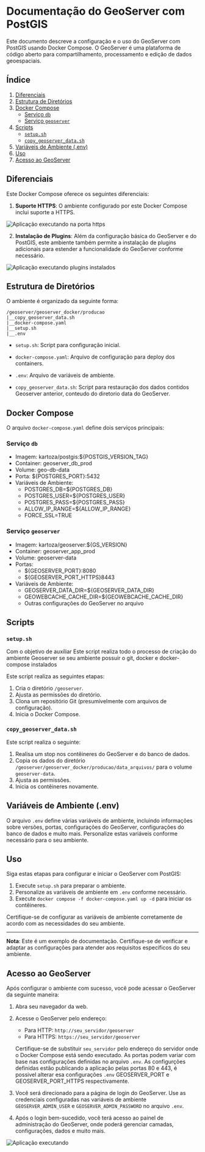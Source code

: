 

# Documentação do GeoServer com PostGIS

Este documento descreve a configuração e o uso do GeoServer com PostGIS usando Docker Compose. O GeoServer é uma plataforma de código aberto para compartilhamento, processamento e edição de dados geoespaciais.

## Índice

1. [Diferenciais](#diferenciais)
2. [Estrutura de Diretórios](#estrutura-de-diretórios)
3. [Docker Compose](#docker-compose)
   - [Serviço `db`](#serviço-db)
   - [Serviço `geoserver`](#serviço-geoserver)
4. [Scripts](#scripts)
   - [`setup.sh`](#setupsh)
   - [`copy_geoserver_data.sh`](#copy_geoserver_datash)
5. [Variáveis de Ambiente (.env)](#variáveis-de-ambiente-env)
6. [Uso](#uso)
7. [Acesso ao GeoServer](#acesso-ao-geoserver)

## Diferenciais

Este Docker Compose oferece os seguintes diferenciais:

1. **Suporte HTTPS**: O ambiente configurado por este Docker Compose inclui suporte a HTTPS.

![Aplicação executando na porta https](img/geoserver001.png)


2. **Instalação de Plugins**: Além da configuração básica do GeoServer e do PostGIS, este ambiente também permite a instalação de plugins adicionais para estender a funcionalidade do GeoServer conforme necessário.

![Aplicação executando plugins instalados](img/geoserver002.png)

## Estrutura de Diretórios

O ambiente é organizado da seguinte forma:

 
    /geoserver/geoserver_docker/producao
    |__copy_geoserver_data.sh
    |__docker-compose.yaml
    |__setup.sh
    |__.env


- `setup.sh`: Script para configuração inicial.

- `docker-compose.yaml`: Arquivo de configuração para deploy dos containers.

- `.env`: Arquivo de variáveis de ambiente.

- `copy_geoserver_data.sh`: Script para restauração dos dados contidos Geoserver anterior, conteudo do diretorio data do GeoServer.

## Docker Compose

O arquivo `docker-compose.yaml` define dois serviços principais:

### Serviço `db`

- Imagem: kartoza/postgis:${POSTGIS_VERSION_TAG}
- Container: geoserver_db_prod
- Volume: geo-db-data
- Porta: ${POSTGRES_PORT}:5432
- Variáveis de Ambiente:
  - POSTGRES_DB=${POSTGRES_DB}
  - POSTGRES_USER=${POSTGRES_USER}
  - POSTGRES_PASS=${POSTGRES_PASS}
  - ALLOW_IP_RANGE=${ALLOW_IP_RANGE}
  - FORCE_SSL=TRUE

### Serviço `geoserver`

- Imagem: kartoza/geoserver:${GS_VERSION}
- Container: geoserver_app_prod
- Volume: geoserver-data
- Portas:
    - ${GEOSERVER_PORT}:8080
    - ${GEOSERVER_PORT_HTTPS}8443
- Variáveis de Ambiente:
  - GEOSERVER_DATA_DIR=${GEOSERVER_DATA_DIR}
  - GEOWEBCACHE_CACHE_DIR=${GEOWEBCACHE_CACHE_DIR}
  - Outras configurações do GeoServer no arquivo

## Scripts

### `setup.sh`
Com o objetivo de auxíliar 
Este script realiza todo o processo de criação do ambiente Geoserver se seu ambiente possuir o git, docker e docker-compose instalados

Este script realiza as seguintes etapas:

1. Cria o diretório `/geoserver`.
2. Ajusta as permissões do diretório.
3. Clona um repositório Git (presumivelmente com arquivos de configuração).
4. Inicia o Docker Compose.

### `copy_geoserver_data.sh`

Este script realiza o seguinte:

1. Realisa um stop nos contêineres do GeoServer e do banco de dados.
2. Copia os dados do diretório `/geoserver/geoserver_docker/producao/data_arquivos/` para o volume `geoserver-data`.
3. Ajusta as permissões.
4. Inicia os contêineres novamente.

## Variáveis de Ambiente (.env)

O arquivo `.env` define várias variáveis de ambiente, incluindo informações sobre versões, portas, configurações do GeoServer, configurações do banco de dados e muito mais. Personalize estas variáveis conforme necessário para o seu ambiente.

## Uso

Siga estas etapas para configurar e iniciar o GeoServer com PostGIS:

1. Execute `setup.sh` para preparar o ambiente.
2. Personalize as variáveis de ambiente em `.env` conforme necessário.
3. Execute `docker compose -f docker-compose.yaml up -d` para iniciar os contêineres.

Certifique-se de configurar as variáveis de ambiente corretamente de acordo com as necessidades do seu ambiente.

---

**Nota**: Este é um exemplo de documentação. Certifique-se de verificar e adaptar as configurações para atender aos requisitos específicos do seu ambiente.

## Acesso ao GeoServer

Após configurar o ambiente com sucesso, você pode acessar o GeoServer da seguinte maneira:

1. Abra seu navegador da web.

2. Acesse o GeoServer pelo endereço:

   - Para HTTP: `http://seu_servidor/geoserver`
   - Para HTTPS: `https://seu_servidor/geoserver`

   Certifique-se de substituir `seu_servidor` pelo endereço do servidor onde o Docker Compose está sendo executado. As portas podem variar com base nas configurações definidas no arquivo `.env`. As configurções definidas estão publicando a aplicação pelas portas 80 e 443, é possivel alterar esa configurações `.env` GEOSERVER_PORT e GEOSERVER_PORT_HTTPS respectivamente.

3. Você será direcionado para a página de login do GeoServer. Use as credenciais configuradas nas variáveis de ambiente `GEOSERVER_ADMIN_USER` e `GEOSERVER_ADMIN_PASSWORD` no arquivo `.env`.

4. Após o login bem-sucedido, você terá acesso ao painel de administração do GeoServer, onde poderá gerenciar camadas, configurações, dados e muito mais.

![Aplicação executando](img/geoserver003.png)